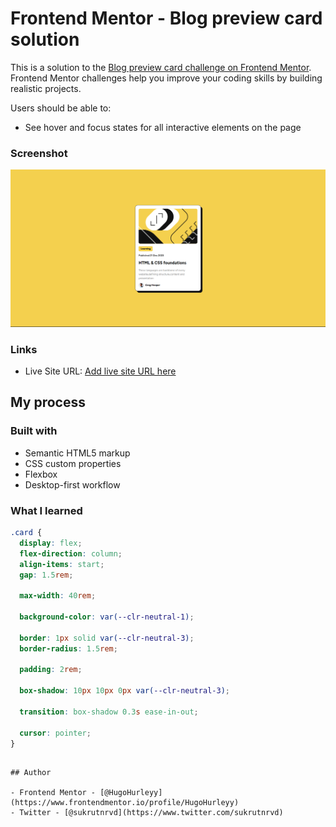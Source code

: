 # Frontend Mentor - Blog preview card solution

This is a solution to the [Blog preview card challenge on Frontend Mentor](https://www.frontendmentor.io/challenges/blog-preview-card-ckPaj01IcS). Frontend Mentor challenges help you improve your coding skills by building realistic projects.

Users should be able to:

- See hover and focus states for all interactive elements on the page

### Screenshot

![](./screenshot.png)

### Links

- Live Site URL: [Add live site URL here](https://your-live-site-url.com)

## My process

### Built with

- Semantic HTML5 markup
- CSS custom properties
- Flexbox
- Desktop-first workflow

### What I learned

```css
.card {
  display: flex;
  flex-direction: column;
  align-items: start;
  gap: 1.5rem;

  max-width: 40rem;

  background-color: var(--clr-neutral-1);

  border: 1px solid var(--clr-neutral-3);
  border-radius: 1.5rem;

  padding: 2rem;

  box-shadow: 10px 10px 0px var(--clr-neutral-3);

  transition: box-shadow 0.3s ease-in-out;

  cursor: pointer;
}
```

```

## Author

- Frontend Mentor - [@HugoHurleyy](https://www.frontendmentor.io/profile/HugoHurleyy)
- Twitter - [@sukrutnrvd](https://www.twitter.com/sukrutnrvd)

```

